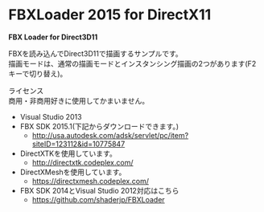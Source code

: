 FBXLoader 2015 for DirectX11
=========

**FBX Loader for Direct3D11**

FBXを読み込んでDirect3D11で描画するサンプルです。  
描画モードは、通常の描画モードとインスタンシング描画の2つがあります(F2キーで切り替え)。

ライセンス  
商用・非商用好きに使用してかまいません。

- Visual Studio 2013
- FBX SDK 2015.1(下記からダウンロードできます。)
	- http://usa.autodesk.com/adsk/servlet/pc/item?siteID=123112&id=10775847
- DirectXTKを使用しています。
	- http://directxtk.codeplex.com/
- DirectXMeshを使用しています。
	- https://directxmesh.codeplex.com/
- FBX SDK 2014とVisual Studio 2012対応はこちら
	- https://github.com/shaderjp/FBXLoader
